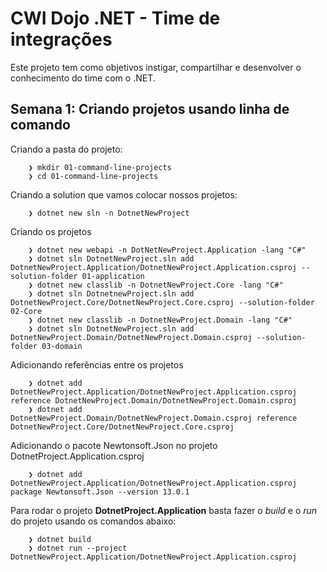 # CWI Dojo .NET - Time de integrações

Este projeto tem como objetivos instigar, compartilhar e desenvolver o conhecimento do time com o .NET.

## Semana 1: Criando projetos usando linha de comando

Criando a pasta do projeto:

```shell
    ❯ mkdir 01-command-line-projects
    ❯ cd 01-command-line-projects
```

Criando a solution que vamos colocar nossos projetos:

```shell
    ❯ dotnet new sln -n DotnetNewProject
```

Criando os projetos

```shell
    ❯ dotnet new webapi -n DotNetNewProject.Application -lang "C#"
    ❯ dotnet sln DotnetNewProject.sln add DotnetNewProject.Application/DotnetNewProject.Application.csproj --solution-folder 01-application
    ❯ dotnet new classlib -n DotnetNewProject.Core -lang "C#"
    ❯ dotnet sln DotnetnewProject.sln add DotnetNewProject.Core/DotnetNewProject.Core.csproj --solution-folder 02-Core
    ❯ dotnet new classlib -n DotnetNewProject.Domain -lang "C#"
    ❯ dotnet sln DotnetNewProject.sln add DotnetNewProject.Domain/DotnetNewProject.Domain.csproj --solution-folder 03-domain
```

Adicionando referências entre os projetos

```shell
    ❯ dotnet add DotnetNewProject.Application/DotnetNewProject.Application.csproj reference DotnetNewProject.Domain/DotnetNewProject.Domain.csproj
    ❯ dotnet add DotnetNewProject.Domain/DotnetNewProject.Domain.csproj reference DotnetNewProject.Core/DotnetNewProject.Core.csproj
```

Adicionando o pacote Newtonsoft.Json no projeto DotnetProject.Application.csproj

```shell
    ❯ dotnet add DotnetNewProject.Application/DotnetNewProject.Application.csproj  package Newtonsoft.Json --version 13.0.1
```

Para rodar o projeto **DotnetProject.Application** basta fazer o _build_ e o _run_ do projeto usando os comandos abaixo:

```shell
    ❯ dotnet build
    ❯ dotnet run --project DotnetNewProject.Application/DotnetNewProject.Application.csproj
```